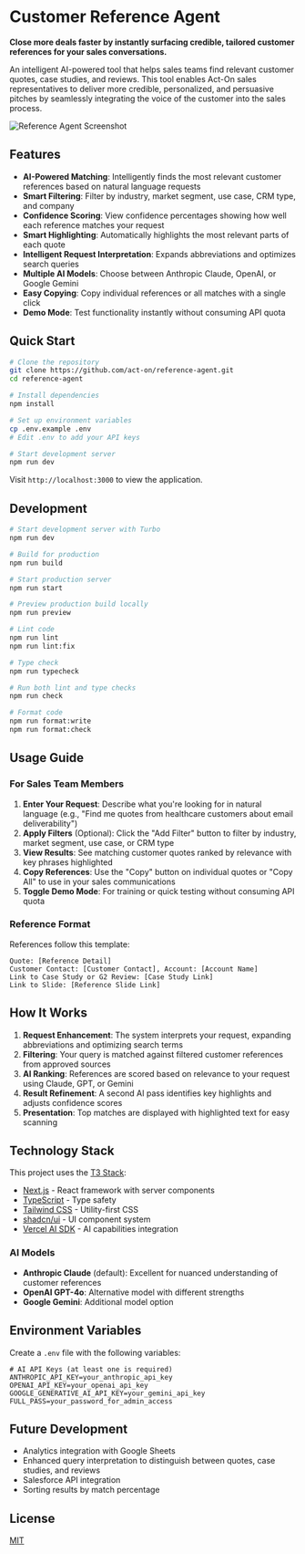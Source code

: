 # Customer Reference Agent

**Close more deals faster by instantly surfacing credible, tailored customer references for your sales conversations.**

An intelligent AI-powered tool that helps sales teams find relevant customer quotes, case studies, and reviews. This tool enables Act-On sales representatives to deliver more credible, personalized, and persuasive pitches by seamlessly integrating the voice of the customer into the sales process.

![Reference Agent Screenshot](public/demo.gif)

## Features

- **AI-Powered Matching**: Intelligently finds the most relevant customer references based on natural language requests
- **Smart Filtering**: Filter by industry, market segment, use case, CRM type, and company
- **Confidence Scoring**: View confidence percentages showing how well each reference matches your request
- **Smart Highlighting**: Automatically highlights the most relevant parts of each quote
- **Intelligent Request Interpretation**: Expands abbreviations and optimizes search queries
- **Multiple AI Models**: Choose between Anthropic Claude, OpenAI, or Google Gemini
- **Easy Copying**: Copy individual references or all matches with a single click
- **Demo Mode**: Test functionality instantly without consuming API quota

## Quick Start

```bash
# Clone the repository
git clone https://github.com/act-on/reference-agent.git
cd reference-agent

# Install dependencies
npm install

# Set up environment variables
cp .env.example .env
# Edit .env to add your API keys

# Start development server
npm run dev
```

Visit `http://localhost:3000` to view the application.

## Development

```bash
# Start development server with Turbo
npm run dev

# Build for production
npm run build

# Start production server
npm run start

# Preview production build locally
npm run preview

# Lint code
npm run lint
npm run lint:fix

# Type check
npm run typecheck

# Run both lint and type checks
npm run check

# Format code
npm run format:write
npm run format:check
```

## Usage Guide

### For Sales Team Members

1. **Enter Your Request**: Describe what you're looking for in natural language (e.g., "Find me quotes from healthcare customers about email deliverability")
2. **Apply Filters** (Optional): Click the "Add Filter" button to filter by industry, market segment, use case, or CRM type
3. **View Results**: See matching customer quotes ranked by relevance with key phrases highlighted
4. **Copy References**: Use the "Copy" button on individual quotes or "Copy All" to use in your sales communications
5. **Toggle Demo Mode**: For training or quick testing without consuming API quota

### Reference Format

References follow this template:
```
Quote: [Reference Detail]
Customer Contact: [Customer Contact], Account: [Account Name]
Link to Case Study or G2 Review: [Case Study Link]
Link to Slide: [Reference Slide Link]
```

## How It Works

1. **Request Enhancement**: The system interprets your request, expanding abbreviations and optimizing search terms
2. **Filtering**: Your query is matched against filtered customer references from approved sources
3. **AI Ranking**: References are scored based on relevance to your request using Claude, GPT, or Gemini
4. **Result Refinement**: A second AI pass identifies key highlights and adjusts confidence scores
5. **Presentation**: Top matches are displayed with highlighted text for easy scanning

## Technology Stack

This project uses the [T3 Stack](https://create.t3.gg/):

- [Next.js](https://nextjs.org) - React framework with server components
- [TypeScript](https://typescriptlang.org) - Type safety
- [Tailwind CSS](https://tailwindcss.com) - Utility-first CSS
- [shadcn/ui](https://ui.shadcn.com/) - UI component system
- [Vercel AI SDK](https://sdk.vercel.ai/) - AI capabilities integration

### AI Models
- **Anthropic Claude** (default): Excellent for nuanced understanding of customer references
- **OpenAI GPT-4o**: Alternative model with different strengths
- **Google Gemini**: Additional model option

## Environment Variables

Create a `.env` file with the following variables:

```
# AI API Keys (at least one is required)
ANTHROPIC_API_KEY=your_anthropic_api_key
OPENAI_API_KEY=your_openai_api_key
GOOGLE_GENERATIVE_AI_API_KEY=your_gemini_api_key
FULL_PASS=your_password_for_admin_access
```

## Future Development

- Analytics integration with Google Sheets
- Enhanced query interpretation to distinguish between quotes, case studies, and reviews
- Salesforce API integration
- Sorting results by match percentage

## License

[MIT](LICENSE)